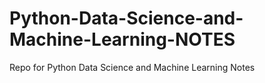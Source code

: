 # Python-Data-Science-and-Machine-Learning-NOTES
Repo for Python Data Science and Machine Learning Notes
